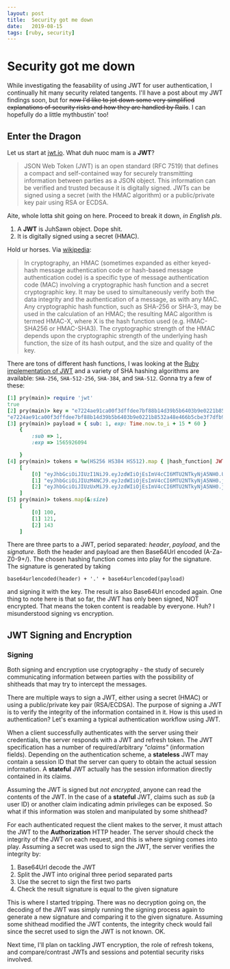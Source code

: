 ```yaml
---
layout: post
title:  Security got me down
date:   2019-08-15
tags: [ruby, security]
---
```


# Security got me down

While investigating the feasability of using JWT for user authentication,
I continually hit many security related tangents. I'll have a post about
my JWT findings soon, but for ~~now I'd like to jot down some very
simplified explanations of security risks and how they are handled by
Rails~~. I can hopefully do a little mythbustin' too!

## Enter the Dragon

Let us start at [jwt.io](https://jwt.io/introduction/). What duh nuoc
mam is a **JWT**?

> JSON Web Token (JWT) is an open standard (RFC 7519) that defines a
> compact and self-contained way for securely transmitting information
> between parties as a JSON object. This information can be verified and
> trusted because it is digitally signed. JWTs can be signed using a
> secret (with the HMAC algorithm) or a public/private key pair using
> RSA or ECDSA.

Aite, whole lotta shit going on here. Proceed to break it down, *in
English pls*.

1. A **JWT** is JuhSawn object. Dope shit.
2. It is digitally signed using a secret (HMAC).

Hold ur horses. Via [wikipedia](https://en.wikipedia.org/wiki/HMAC):

> In cryptography, an HMAC (sometimes expanded as either keyed-hash
> message authentication code or hash-based message authentication code)
> is a specific type of message authentication code (MAC) involving a
> cryptographic hash function and a secret cryptographic key. It may be
> used to simultaneously verify both the data integrity and the
> authentication of a message, as with any MAC. Any cryptographic hash
> function, such as SHA-256 or SHA-3, may be used in the calculation of
> an HMAC; the resulting MAC algorithm is termed HMAC-X, where X is the
> hash function used (e.g. HMAC-SHA256 or HMAC-SHA3). The cryptographic
> strength of the HMAC depends upon the cryptographic strength of the
> underlying hash function, the size of its hash output, and the size
> and quality of the key.

There are tons of different hash functions, I was looking at the [Ruby
implementation of JWT](https://github.com/jwt/ruby-jwt) and a variety of
SHA hashing algorithms are available: `SHA-256`, `SHA-512-256`,
`SHA-384`, and `SHA-512`. Gonna try a few of these:

```ruby
[1] pry(main)> require 'jwt'
true
[2] pry(main)> key = "e7224ae91ca00f3dffdee7bf88b14d39b5b6403b9e0221b8532a48e466b5cbe3f7dfb94a318909a3ccfe6009c8e3f685c0f5edfd09181f8b5a86100d68ed2e8e"
"e7224ae91ca00f3dffdee7bf88b14d39b5b6403b9e0221b8532a48e466b5cbe3f7dfb94a318909a3ccfe6009c8e3f685c0f5edfd09181f8b5a86100d68ed2e8e"
[3] pry(main)> payload = { sub: 1, exp: Time.now.to_i + 15 * 60 }
    {
        :sub => 1,
        :exp => 1565926094

    }
[4] pry(main)> tokens = %w(HS256 HS384 HS512).map { |hash_function| JWT.encode(payload, key, hash_function) }
    [
        [0] "eyJhbGciOiJIUzI1NiJ9.eyJzdWIiOjEsImV4cCI6MTU2NTkyNjA5NH0.UR4dYqhxaKUs87T9XgNTxP2H1k6oP4VVQO1gIT4ybT4",
        [1] "eyJhbGciOiJIUzM4NCJ9.eyJzdWIiOjEsImV4cCI6MTU2NTkyNjA5NH0.jXoPtc5DxuJ_R-AJVRdhbhMp1M2qfd1ya087zRs-gc9PtJuZRtecpBShpT1Huv31",
        [2] "eyJhbGciOiJIUzUxMiJ9.eyJzdWIiOjEsImV4cCI6MTU2NTkyNjA5NH0.jQMC--gpEzNL1Ea1Pd9XlIBvG9cNvkAmE5W79zh0TMvcJF82I3LCCafVdmM8ZR_PmoAeDdeliDH5KG1jhSRv3g"
    ]
[5] pry(main)> tokens.map(&:size)
    [
        [0] 100,
        [1] 121,
        [2] 143
    ]
```

There are three parts to a JWT, period separated: *header*, *payload*,
and the *signature*. Both the header and payload are then Base64Url encoded
(A-Za-Z0-9+/). The chosen hashing function comes into play for the signature.
The signature is generated by taking

`base64urlencoded(header) + '.' + base64urlencoded(payload)`

and signing it with the key. The result is also Base64Url encoded again.
One thing to note here is that so far, the JWT has only been signed, NOT encrypted.
That means the token content is readable by everyone. Huh? I
misunderstood signing vs encryption.

## JWT Signing and Encryption

### Signing

Both signing and encryption use cryptography - the study of securely
communicating information between parties with the possibility of
shitheads that may try to intercept the messages.

There are multiple ways to sign a JWT, either using a
secret (HMAC) or using a public/private key pair (RSA/ECDSA). The purpose
of signing a JWT is to verify the integrity of the information contained
in it. How is this used in authentication? Let's examing a typical
authentication workflow using JWT.

When a client successfully authenticates with the server using their
credentials, the server responds with a JWT and refresh token. The JWT
specification has a number of required/arbitrary *"claims"* (information
fields). Depending on the authentication scheme, a **stateless** JWT may
contain a session ID that the server can query to obtain the actual
session information. A **stateful** JWT actually has the session
information directly contained in its claims.

Assuming the JWT is signed but *not encrypted*, anyone can read the
contents of the JWT. In the case of a **stateful** JWT, claims such as
*sub* (a user ID) or another claim indicating admin privileges can be
exposed. So what if this information was stolen and manipulated by some
shithead?

For each authenticated request the client makes to the server, it must
attach the JWT to the **Authorization** HTTP header. The server should
check the integrity of the JWT on each request, and this is where
signing comes into play. Assuming a secret was used to sign the JWT, the
server verifies the integrity by:

1. Base64Url decode the JWT
2. Split the JWT into original three period separated parts
3. Use the secret to sign the first two parts
4. Check the result signature is equal to the given signature

This is where I started tripping. There was no decryption going on, the
decoding of the JWT was simply running the signing process again to
generate a new signature and comparing it to the given signature.
Assuming some shithead modified the JWT contents, the integrity check
would fail since the secret used to sign the JWT is not known. OK.

Next time, I'll plan on tackling JWT encryption, the role of refresh
tokens, and compare/contrast JWTs and sessions and potential security
risks involved.
